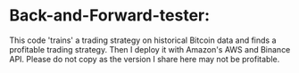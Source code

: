 # Back-and-Forward-tester: 
This code 'trains' a trading strategy on historical Bitcoin data and finds a profitable trading strategy. Then I deploy it with Amazon's AWS and Binance API. Please do not copy as the version I share here may not be profitable.
